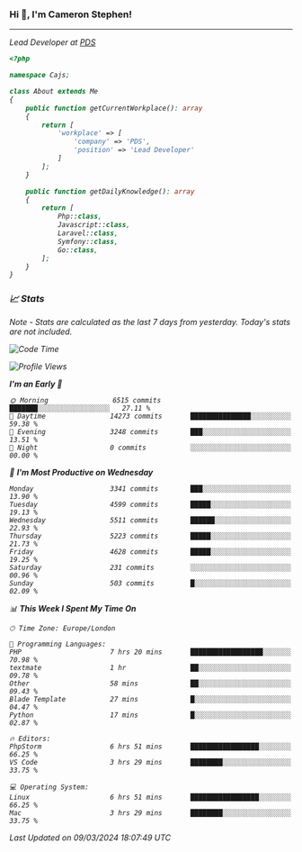 ### Hi 👋, I'm Cameron Stephen!
<hr>
<p><em>Lead Developer at <a href="https://prindatasolutions.co.uk">PDS</a></p>


```php
<?php

namespace Cajs;

class About extends Me
{
    public function getCurrentWorkplace(): array
    {
        return [
            'workplace' => [
                'company' => 'PDS',
                'position' => 'Lead Developer'
            ]
        ];
    }

    public function getDailyKnowledge(): array
    {
        return [
            Php::class,
            Javascript::class,
            Laravel::class,
            Symfony::class,
            Go::class,
        ];
    }
}
```

### 📈 Stats
<p><em>Note - Stats are calculated as the last 7 days from yesterday. Today's stats are not included.</em></p>


<!--START_SECTION:waka-->
![Code Time](http://img.shields.io/badge/Code%20Time-3%2C722%20hrs%2043%20mins-blue)

![Profile Views](http://img.shields.io/badge/Profile%20Views-0-blue)

**I'm an Early 🐤** 

```text
🌞 Morning                6515 commits        ███████░░░░░░░░░░░░░░░░░░   27.11 % 
🌆 Daytime                14273 commits       ███████████████░░░░░░░░░░   59.38 % 
🌃 Evening                3248 commits        ███░░░░░░░░░░░░░░░░░░░░░░   13.51 % 
🌙 Night                  0 commits           ░░░░░░░░░░░░░░░░░░░░░░░░░   00.00 % 
```
📅 **I'm Most Productive on Wednesday** 

```text
Monday                   3341 commits        ███░░░░░░░░░░░░░░░░░░░░░░   13.90 % 
Tuesday                  4599 commits        █████░░░░░░░░░░░░░░░░░░░░   19.13 % 
Wednesday                5511 commits        ██████░░░░░░░░░░░░░░░░░░░   22.93 % 
Thursday                 5223 commits        █████░░░░░░░░░░░░░░░░░░░░   21.73 % 
Friday                   4628 commits        █████░░░░░░░░░░░░░░░░░░░░   19.25 % 
Saturday                 231 commits         ░░░░░░░░░░░░░░░░░░░░░░░░░   00.96 % 
Sunday                   503 commits         █░░░░░░░░░░░░░░░░░░░░░░░░   02.09 % 
```


📊 **This Week I Spent My Time On** 

```text
🕑︎ Time Zone: Europe/London

💬 Programming Languages: 
PHP                      7 hrs 20 mins       ██████████████████░░░░░░░   70.98 % 
textmate                 1 hr                ██░░░░░░░░░░░░░░░░░░░░░░░   09.78 % 
Other                    58 mins             ██░░░░░░░░░░░░░░░░░░░░░░░   09.43 % 
Blade Template           27 mins             █░░░░░░░░░░░░░░░░░░░░░░░░   04.47 % 
Python                   17 mins             █░░░░░░░░░░░░░░░░░░░░░░░░   02.87 % 

🔥 Editors: 
PhpStorm                 6 hrs 51 mins       █████████████████░░░░░░░░   66.25 % 
VS Code                  3 hrs 29 mins       ████████░░░░░░░░░░░░░░░░░   33.75 % 

💻 Operating System: 
Linux                    6 hrs 51 mins       █████████████████░░░░░░░░   66.25 % 
Mac                      3 hrs 29 mins       ████████░░░░░░░░░░░░░░░░░   33.75 % 
```


 Last Updated on 09/03/2024 18:07:49 UTC
<!--END_SECTION:waka-->

